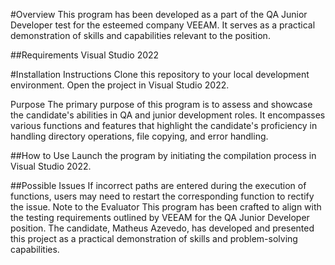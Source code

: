 #Overview
This program has been developed as a part of the QA Junior Developer test for the esteemed company VEEAM. It serves as a practical demonstration of skills and capabilities relevant to the position.

##Requirements
Visual Studio 2022

#Installation Instructions
Clone this repository to your local development environment.
Open the project in Visual Studio 2022.

Purpose
The primary purpose of this program is to assess and showcase the candidate's abilities in QA and junior development roles. It encompasses various functions and features that highlight the candidate's proficiency in handling directory operations, file copying, and error handling.

##How to Use
Launch the program by initiating the compilation process in Visual Studio 2022.

##Possible Issues
If incorrect paths are entered during the execution of functions, users may need to restart the corresponding function to rectify the issue.
Note to the Evaluator
This program has been crafted to align with the testing requirements outlined by VEEAM for the QA Junior Developer position. The candidate, Matheus Azevedo, has developed and presented this project as a practical demonstration of skills and problem-solving capabilities.
